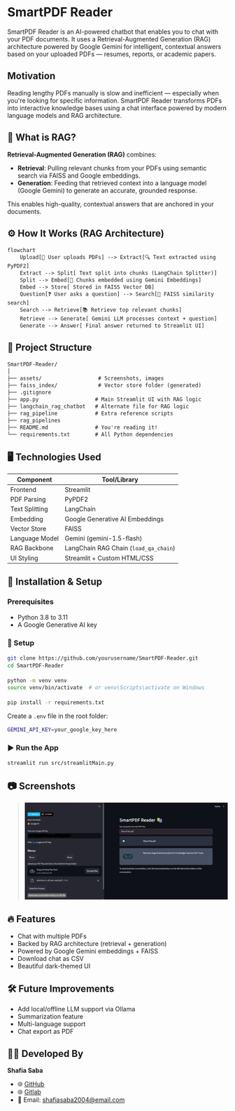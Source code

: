 # SmartPDF Reader

SmartPDF Reader is an AI-powered chatbot that enables you to chat with your PDF documents. It uses a Retrieval-Augmented Generation (RAG) architecture powered by Google Gemini for intelligent, contextual answers based on your uploaded PDFs — resumes, reports, or academic papers.

## Motivation

Reading lengthy PDFs manually is slow and inefficient — especially when you're looking for specific information. SmartPDF Reader transforms PDFs into interactive knowledge bases using a chat interface powered by modern language models and RAG architecture.

## 🤖 What is RAG?

**Retrieval-Augmented Generation (RAG)** combines:

- **Retrieval**: Pulling relevant chunks from your PDFs using semantic search via FAISS and Google embeddings.
- **Generation**: Feeding that retrieved context into a language model (Google Gemini) to generate an accurate, grounded response.

This enables high-quality, contextual answers that are anchored in your documents.

## ⚙️ How It Works (RAG Architecture)

```
flowchart 
    Upload[📄 User uploads PDFs] --> Extract[🔍 Text extracted using PyPDF2]
    Extract --> Split[ Text split into chunks (LangChain Splitter)]
    Split --> Embed[🔡 Chunks embedded using Gemini Embeddings]
    Embed --> Store[ Stored in FAISS Vector DB]
    Question[❓ User asks a question] --> Search[🔎 FAISS similarity search]
    Search --> Retrieve[📚 Retrieve top relevant chunks]
    Retrieve --> Generate[ Gemini LLM processes context + question]
    Generate --> Answer[ Final answer returned to Streamlit UI]
```

## 📁 Project Structure

```
SmartPDF-Reader/
│
├── assets/                  # Screenshots, images
├── faiss_index/             # Vector store folder (generated)
├── .gitignore
├── app.py                  # Main Streamlit UI with RAG logic
├── langchain_rag_chatbot   # Alternate file for RAG logic
├── rag_pipeline            # Extra reference scripts
├── rag_pipelines
├── README.md               # You're reading it!
└── requirements.txt        # All Python dependencies
```

## 🖥️ Technologies Used

| Component      | Tool/Library                          |
| -------------- | ------------------------------------- |
| Frontend       | Streamlit                             |
| PDF Parsing    | PyPDF2                                |
| Text Splitting | LangChain                             |
| Embedding      | Google Generative AI Embeddings       |
| Vector Store   | FAISS                                 |
| Language Model | Gemini (gemini-1.5-flash)             |
| RAG Backbone   | LangChain RAG Chain (`load_qa_chain`) |
| UI Styling     | Streamlit + Custom HTML/CSS           |

## 🚀 Installation & Setup

### Prerequisites

- Python 3.8 to 3.11
- A Google Generative AI key

### 🔧 Setup

```bash
git clone https://github.com/yourusername/SmartPDF-Reader.git
cd SmartPDF-Reader

python -m venv venv
source venv/bin/activate  # or venv\Scripts\activate on Windows

pip install -r requirements.txt
```

Create a `.env` file in the root folder:

```bash
GEMINI_API_KEY=your_google_key_here
```

### ▶️ Run the App

```bash
streamlit run src/streamlitMain.py
```

## 📷 Screenshots

> ![SmartPDF Reader Demo](assets/demo.png)

## 🔥 Features

- Chat with multiple PDFs
- Backed by RAG architecture (retrieval + generation)
- Powered by Google Gemini embeddings + FAISS
- Download chat as CSV
- Beautiful dark-themed UI

## 🛠️ Future Improvements

- Add local/offline LLM support via Ollama
- Summarization feature
- Multi-language support
- Chat export as PDF

## 👩‍💻 Developed By

**Shafia Saba**

- 🌐 [GitHub](https://github.com/saba6309)
- 🌐 [Gitlab](https://code.swecha.org/shafiasaba)
- 📧 Email: shafiasaba2004@email.com

